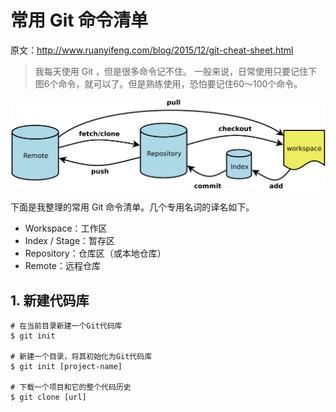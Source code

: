 # 常用 Git 命令清单

原文：<http://www.ruanyifeng.com/blog/2015/12/git-cheat-sheet.html>

> 我每天使用 Git ，但是很多命令记不住。
一般来说，日常使用只要记住下图6个命令，就可以了。但是熟练使用，恐怕要记住60～100个命令。

![git基本图](imgs/gitrepository.png)

下面是我整理的常用 Git 命令清单。几个专用名词的译名如下。
* Workspace：工作区
* Index / Stage：暂存区
* Repository：仓库区（或本地仓库）
* Remote：远程仓库

## 1. 新建代码库

```
# 在当前目录新建一个Git代码库
$ git init

# 新建一个目录，将其初始化为Git代码库
$ git init [project-name]

# 下载一个项目和它的整个代码历史
$ git clone [url]

```



